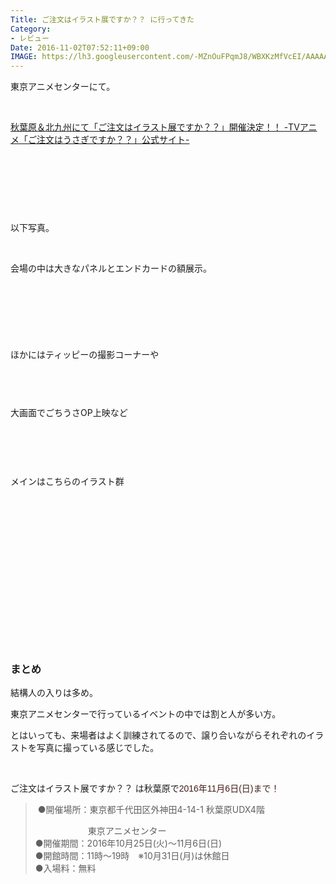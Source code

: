 ```yaml
---
Title: ご注文はイラスト展ですか？？ に行ってきた
Category:
- レビュー
Date: 2016-11-02T07:52:11+09:00
IMAGE: https://lh3.googleusercontent.com/-MZnOuFPqmJ8/WBXKzMfVcEI/AAAAAAAAV7k/c4XqqhYRfckKFFsUPTk5PXasDUaXXBW2QCKgB/s1024/DSC00095.JPG
---
```


<p>東京アニメセンターにて。</p>
<p> </p>
<p><a href="http://www.gochiusa.com/news/hp0001/index04670000.html">秋葉原＆北九州にて「ご注文はイラスト展ですか？？」開催決定！！ -TVアニメ「ご注文はうさぎですか？？」公式サイト-</a></p>
<p> </p>
<p> </p>
<p><img class="magnifiable" src="https://lh3.googleusercontent.com/-cqprfq0Vfyw/WBXLKdu0JBI/AAAAAAAAV7k/-zAP3Btc5Sg1DQAQufIGBdMROGqyCYCPwCKgB/s1024/DSC00064.JPG" alt="" /></p>
<p> </p>
<p>以下写真。</p>
<p><!-- more --></p>
<p> </p>
<p>会場の中は大きなパネルとエンドカードの額展示。</p>
<p><img class="magnifiable" src="https://lh3.googleusercontent.com/-fJ9qV1CFd9w/WBXK79c7jgI/AAAAAAAAV7k/DkjTeJLOYGYnKiOEcr4p5ccMHymbWnuigCKgB/s1024/DSC00080.JPG" alt="" /></p>
<p><img class="magnifiable" src="https://lh3.googleusercontent.com/-HN-XJQajie8/WBXK-ifQi2I/AAAAAAAAV7k/gTS50K-E-XIsNWl18k55n8szq_sDI7c1gCKgB/s1024/DSC00076.JPG" alt="" /></p>
<p><img class="magnifiable" src="https://lh3.googleusercontent.com/-OjeYj_Awx64/WBXKxMo0_eI/AAAAAAAAV7k/ZlZEG7GuRqghv_lgX4dPeyhRxM36b2H4ACKgB/s1024/DSC00097.JPG" alt="" /></p>
<p> </p>
<p> </p>
<p>ほかにはティッピーの撮影コーナーや</p>
<p><img class="magnifiable" src="https://lh3.googleusercontent.com/-xX3Iw9kygeo/WBXKlML_8oI/AAAAAAAAV7k/TbCX6CWQoMUnbmbr6qRJlesRIfIHj4UcACKgB/s1024/DSC00079.JPG" alt="" /></p>
<p><img class="magnifiable" src="https://lh3.googleusercontent.com/-mvaySeHBNX0/WBXKkV0D0mI/AAAAAAAAV7k/M3OeQqZYnycqRfXvSvJp7boQJSs71vbmwCKgB/s1024/DSC00077.JPG" alt="" /></p>
<p> </p>
<p>大画面でごちうさOP上映など</p>
<p><img class="magnifiable" src="https://lh3.googleusercontent.com/-xxi6ZDSmTbg/WBXKm_FJgiI/AAAAAAAAV7k/xuF7s8GEbhwsKTnB6LLKDTBeouSFlMCMACKgB/s1024/DSC00085.JPG" alt="" /></p>
<p> </p>
<p> </p>
<p>メインはこちらのイラスト群</p>
<p><img class="magnifiable" src="https://lh3.googleusercontent.com/-MZnOuFPqmJ8/WBXKzMfVcEI/AAAAAAAAV7k/c4XqqhYRfckKFFsUPTk5PXasDUaXXBW2QCKgB/s1024/DSC00095.JPG" alt="" /></p>
<p><img class="magnifiable" src="https://lh3.googleusercontent.com/-C-P6AWM_gCg/WBXKwBBj8-I/AAAAAAAAV7k/9g39Hf9Kq38Ro-9Q3XYpYubvuGbuFll-wCKgB/s1024/DSC00098.JPG" alt="" /></p>
<p><img class="magnifiable" src="https://lh3.googleusercontent.com/-fV6GE-4-UXE/WBXKz6lWeMI/AAAAAAAAV7k/r5tfHihwO4sw8p40UdClvrrEjtOxCxfoACKgB/s1024/DSC00094.JPG" alt="" /></p>
<p><img class="magnifiable" src="https://lh3.googleusercontent.com/-NjXVHEdps1w/WBXKyqEx67I/AAAAAAAAV7k/vW4Pwie_E5gZwsy_eHT156glAr1GC01twCKgB/s1024/DSC00096.JPG" alt="" /></p>
<p><img class="magnifiable" src="https://lh3.googleusercontent.com/-NbNgvvgwpLs/WBXKned7PdI/AAAAAAAAV7k/eIYt2rrqhcAPFJiQdXOVFPKNcMegbo6LQCKgB/s1024/DSC00091.JPG" alt="" /></p>
<p><img class="magnifiable" src="https://lh3.googleusercontent.com/-DvZPKy0akU8/WBXK3lUFAoI/AAAAAAAAV7k/kx1N5SVf8WsG_tw5jaOJb6W51RZmQMilgCKgB/s1024/DSC00090.JPG" alt="" /></p>
<p><img class="magnifiable" src="https://lh3.googleusercontent.com/-1xZKLUjy0xk/WBXK5DXcLAI/AAAAAAAAV7k/SPcxz-rVobEikUgrZKQye2lLq7gDHntwQCKgB/s1024/DSC00088.JPG" alt="" /></p>
<p><img class="magnifiable" src="https://lh3.googleusercontent.com/-v7Hl8Ug2c44/WBXK4FbsuTI/AAAAAAAAV7k/LudDAE6VVqwmCbSVnsH80ychfsWhIGP8wCKgB/s1024/DSC00089.JPG" alt="" /></p>
<p><img class="magnifiable" src="https://lh3.googleusercontent.com/-y3ze9sTpVeI/WBXK6d8wjRI/AAAAAAAAV7k/avyghx5OEvwAy5_8r-7O3Dc_ZaLEzkzGgCKgB/s1024/DSC00087.JPG" alt="" /></p>
<p><img class="magnifiable" src="https://lh3.googleusercontent.com/-Wcy1hQexP9U/WBXK17OSl6I/AAAAAAAAV7k/r3a5aDV_bS4rYBwxJjDkk6HuCJS6gORKwCKgB/s1024/DSC00092.JPG" alt="" /></p>
<p><img class="magnifiable" src="https://lh3.googleusercontent.com/-tbIYUcMTjN0/WBXKqDsC4TI/AAAAAAAAV7k/Fw1ZRyYbebYqRBj761RnasHUbY6LPwh1wCKgB/s1024/DSC00081.JPG" alt="" /></p>
<p><img class="magnifiable" src="https://lh3.googleusercontent.com/-fXniPSByyPI/WBXKq99pW-I/AAAAAAAAV7k/JElAj3ZZOLEiM7CftlkrUHyzp6Qf2F8qACKgB/s1024/DSC00075.JPG" alt="" /></p>
<p><img class="magnifiable" src="https://lh3.googleusercontent.com/-qenltRXBzUw/WBXK_pvEJiI/AAAAAAAAV7k/vVCFCvbtf6kGfHXPUoiSbr3xkakytEY-QCKgB/s1024/DSC00074.JPG" alt="" /></p>
<p><img class="magnifiable" src="https://lh3.googleusercontent.com/-Fk8PVuL23bw/WBXKrpqfIVI/AAAAAAAAV7k/mF9ymhLH2FAwvLr491hvS4uZIcxHoF4nQCKgB/s1024/DSC00072.JPG" alt="" /></p>
<p><img class="magnifiable" src="https://lh3.googleusercontent.com/-JX3nky4--jA/WBXLHJTnGsI/AAAAAAAAV7k/rcQQyL3xyWslfKlCyhZ7Dn-b71o7k7pWwCKgB/s1024/DSC00066.JPG" alt="" /></p>
<p><img class="magnifiable" src="https://lh3.googleusercontent.com/-J3hXyk3feYM/WBXLAnUrhcI/AAAAAAAAV7k/5DaypwEtIfMVX_Od14VydM3gwfxpbrzswCKgB/s1024/DSC00070.JPG" alt="" /></p>
<p> </p>

### まとめ

<p>結構人の入りは多め。</p>
<p>東京アニメセンターで行っているイベントの中では割と人が多い方。</p>
<p>とはいっても、来場者はよく訓練されてるので、譲り合いながらそれぞれのイラストを写真に撮っている感じでした。</p>
<p> </p>
<p>ご注文はイラスト展ですか？？ は秋葉原で<span style="color: #43211a; font-family: 'Lucida Grande', 'Hiragino Kaku Gothic ProN', Meiryo, sans-serif; font-size: 14px; font-style: normal; font-variant-ligatures: normal; font-variant-caps: normal; font-weight: normal; letter-spacing: normal; orphans: 2; text-align: left; text-indent: 0px; text-transform: none; white-space: normal; widows: 2; word-spacing: 0px; -webkit-text-stroke-width: 0px; display: inline !important; float: none;">2016年11月6日(日)まで！</span></p>
<blockquote>
<p> ●開催場所：東京都千代田区外神田4-14-1 秋葉原UDX4階</p>
<p>　　　　　　東京アニメセンター<br />●開催期間：2016年10月25日(火)～11月6日(日)<br />●開館時間：11時～19時　※10月31日(月)は休館日<br />●入場料：無料</p>
</blockquote>
<p> </p>
